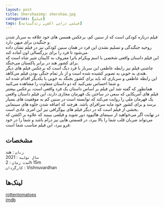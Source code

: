 ```yaml
---
layout: post
title: Shershaaimg: shershaa.jpg
categories: [فیلم]
tags: [فیلم, درام, اکشن, زندگینامه]
---
```


فیلم درباره کودکی است که از سنین کم، برعکس همسن های خود علاقه به سرباز شدن و جنگیدن برای میهن دارد.  
روحیه جنگندگی و تسلیم نشدن این فرد در همان سنین کودکی نیز در فیلم نشان داده می‌شود تا فرد را برای بزرگسالی اون آماده کند.  
این فیلم داستان واقعی شخصی با اسم ویکرام باترا معروف به کاپیتان شیر شاه است که برای کشور هند در برابر پاکستان می‌جنگد.  
چاشنی فیلم نیز رابطه عاطفی این سرباز با فرد دیگ است که برعکس فیلم های دیگر هندی به خوبی به تصویر کشیده شده است و از بار تمام جنگی بودن فیلم می‌کاهد.  
این رابطه عاطفی و سربازی که باید برای کشور بجنگد به خوبی با یکدیگر اقدام شده اند و شما احساس نمی‌کنید که دو داستان متفاوت را مشاهده می‌کنید.  
همانطور که گفته شد این فیلم بر اساس داستان یک فرد واقعی است، برعکس بیشتر فیلم های آمریکایی که سعی در ساختن یک قهرمان مجازی دارند، این فیلم داستان واقعی یک قهرمان ملی را روایت می‌کند که توانسته است در سنین کم به موفقیت های بسیار برسد و برای کشور خود مایه سرافرای باشد. هرچند که اضافه شدن جلوه های سینمایی بخشی از فیلم است که در دیگر فیلم های بیوگرافی نیز این امری عادی است.  
در نهایت اگر می‌خواهید از سینمای هالیوود دور شوید و فیلمی ببینید که علاوه بر اکشن که می‌تواند ضربان قلب شما را بالا ببرد، در قسمتی هایی نیز درام باشد و شما را در خود فرو ببرد، این فیلم مناسب شما است.  

## مشخصات

`زبان` : هند  
`سال تولید` : 2021  
`مدت زمان` : 2h 15m  
`کارگردان` : Vishnuvardhan  

## لینک‌ها

[rottentomatoes](https://www.rottentomatoes.com/m/shershaah)  
[imdb](https://www.imdb.com/title/tt10295212/)